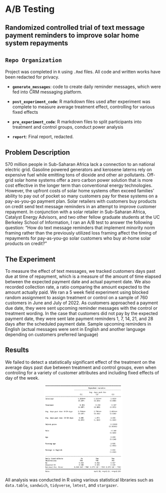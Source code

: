 # A/B Testing
## Randomized controlled trial of text message payment reminders to improve solar home system repayments

## `Repo Organization`

Project was completed in `R` using `.Rmd` files. All code and written works have been redacted for privacy.

* **`generate_messages`**: code to create daily reminder messages, which were fed into CRM messaging platform.

* **`post_experiment_code`**: R markdown files used after experiment was complete to measure average treatment effect, controlling for various fixed effects

* **`pre_experiment_code`**: R markdown files to split participants into treatment and control groups, conduct power analysis

* **`report`**: Final report, redacted.


## Problem Description
570 million people in Sub-Saharan Africa lack a connection to an national electric grid. Gasoline powered generators and kerosene laterns rely on expensive fuel while emitting tons of dioxide and other air pollutants. Off-grid solar home systems offer a zero carbon power solution that is more cost effective in the longer term than conventional energy technologies. However, the upfront costs of solar home systems often exceed families’ ability to pay out of pocket so many customers pay for these systems on a pay-as-you-go payment plan. Solar retailers with customers buy products on credit send text message reminders in an attempt to improve customer repayment. In conjunction with a solar retailer in Sub-Saharan Africa, Catalyst Energy Advisors, and two other fellow graduate students at the UC Berkeley School of Information, I ran an A/B test to answer the following question: “How do text message reminders that implement minority norm framing rather than the previously utilized loss framing affect the timing of repayments for pay-as-you-go solar customers who buy at-home solar products on credit?”

## The Experiment
To measure the effect of text messages, we tracked customers days past due at time of repayment, which is a measure of the amount of time elapsed between the expected payment date and actual payment date. We also recorded collection rate, a ratio comparing the amount expected to the amount actually paid. We ran a 5 week field experiment using blocked random assignment to assign treatment or control on a sample of 760 customers in June and July of 2022. As customers approached a payment due date, they were sent upcoming reminder messages with the control or treatment wording. In the case that customers did not pay by the expected payment date, they were sent late payment reminders 1, 7, 14, 21, and 28 days after the scheduled payment date. Sample upcoming reminders in English (actual messages were sent in English and another language depending on customers preferred language)

## Results
We failed to detect a statistically significant effect of the treatment on the average days past due between treatment and control groups, even when controling for a variety of customer attributes and including fixed effects of day of the week.

<img src="report/results.png" alt="exerpts"  style="display:block; margin-left:auto; margin-right: auto; width: 50%;">

All analysis was conducted in R using various statistical libraries such as `data.table`, `sandwich`, `tidyverse`, `lmtest`, and `stargazer`.

